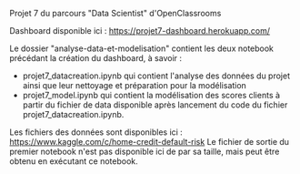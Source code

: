Projet 7 du parcours "Data Scientist" d'OpenClassrooms

Dashboard disponible ici : https://projet7-dashboard.herokuapp.com/

Le dossier "analyse-data-et-modelisation" contient les deux notebook précédant la création du dashboard, à savoir :
- projet7_datacreation.ipynb qui contient l'analyse des données du projet ainsi que leur nettoyage et préparation pour la modélisation
- projet7_model.ipynb qui contient la modélisation des scores clients à partir du fichier de data disponible après lancement du code du fichier projet7_datacreation.ipynb.

Les fichiers des données sont disponibles ici : https://www.kaggle.com/c/home-credit-default-risk
Le fichier de sortie du premier notebook n'est pas disponible ici de par sa taille, mais peut être obtenu en exécutant ce notebook.
